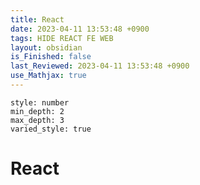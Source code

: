 ```yaml
---
title: React
date: 2023-04-11 13:53:48 +0900
tags: HIDE REACT FE WEB
layout: obsidian
is_Finished: false
last_Reviewed: 2023-04-11 13:53:48 +0900
use_Mathjax: true
---
```


```toc
style: number
min_depth: 2
max_depth: 3
varied_style: true
```

# React
